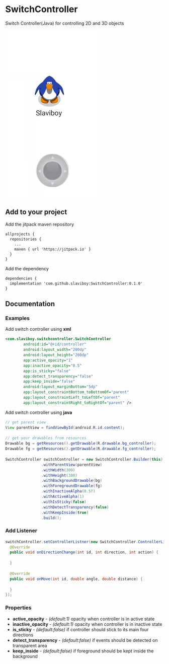# SwitchController
Switch Controller(Java) for controlling 2D and 3D objects
 
![alt text](screens/300p.gif)
## Add to your project
Add the jitpack maven repository
```
allprojects {
  repositories {
    ...
    maven { url 'https://jitpack.io' }
  }
}
``` 
Add the dependency
```
dependencies {
  implementation 'com.github.slaviboy:SwitchController:0.1.0'
}
```


## Documentation
### Examples
Add switch controller using **xml**
```xml
<com.slaviboy.switchcontroller.SwitchController
        android:id="@+id/controller"
        android:layout_width="200dp"
        android:layout_height="200dp"
        app:active_opacity="1"
        app:inactive_opacity="0.5"
        app:is_sticky="false"
        app:detect_transparency="false"
        app:keep_inside="false"
        android:layout_marginBottom="5dp"
        app:layout_constraintBottom_toBottomOf="parent"
        app:layout_constraintLeft_toLeftOf="parent"
        app:layout_constraintRight_toRightOf="parent" />

```

Add switch controller using **java**
```JAVA
// get parent view
View parentView = findViewById(android.R.id.content);

// get your drawables from resources
Drawable bg = getResources().getDrawable(R.drawable.bg_controller);
Drawable fg = getResources().getDrawable(R.drawable.fg_controller);

SwitchController switchController = new SwitchController.Builder(this)
                .withParentView(parentView)
                .withWidth(300)
                .withHeight(300)
                .withBackgroundDrawable(bg)
                .withForegroundDrawable(fg)
                .withInactiveAlpha(0.5f)
                .withActiveAlpha(1)
                .withIsSticky(false)
                .withDetectTransparency(false)
                .withKeepInside(true)
                .build();
```

### Add Listener
```JAVA
switchController.setControllerListner(new SwitchController.ControllerListener() {
  @Override
  public void onDirectionChange(int id, int direction, int action) {
                
  }

  @Override
  public void onMove(int id, double angle, double distance) {

  }
});
```

### Properties
* **active_opacity** - *(default:1)* opacity when controller is in active state
* **inactive_opacity** - *(default:1)* opacity when controller is in inactive state
* **is_sticky** - *(default:false)* if controller should stick to its main four directions
* **detect_transparency** - *(default:false)* if events should be detected on transparent area
* **keep_inside** - *(default:false)* if foreground should be kept inside the background
